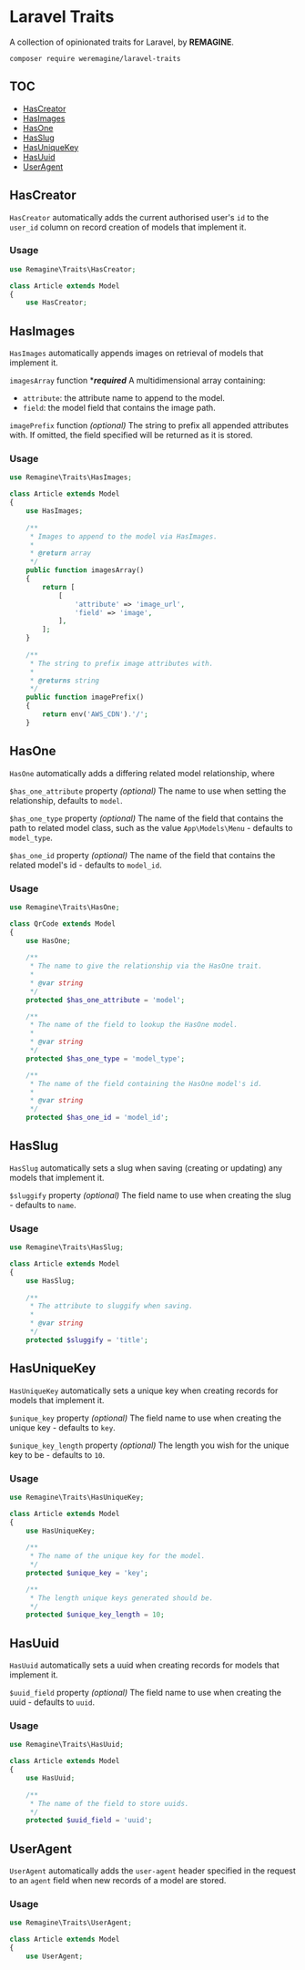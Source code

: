 # Laravel Traits
A collection of opinionated traits for Laravel, by **REMAGINE**.

`composer require weremagine/laravel-traits`

## TOC
- [HasCreator](#HasCreator)
- [HasImages](#HasImages)
- [HasOne](#HasOne)
- [HasSlug](#HasSlug)
- [HasUniqueKey](#HasUniqueKey)
- [HasUuid](#HasUuid)
- [UserAgent](#UserAgent)

## HasCreator
`HasCreator` automatically adds the current authorised user's `id` to the `user_id` column on record creation of models that implement it.

### Usage
```php
use Remagine\Traits\HasCreator;

class Article extends Model
{
    use HasCreator;
```

## HasImages
`HasImages` automatically appends images on retrieval of models that implement it.

`imagesArray` function ***_required_**
A multidimensional array containing:
- `attribute`: the attribute name to append to the model.
- `field`: the model field that contains the image path.

`imagePrefix` function _(optional)_
The string to prefix all appended attributes with. If omitted, the field specified will be returned as it is stored.

### Usage
```php
use Remagine\Traits\HasImages;

class Article extends Model
{
    use HasImages;
    
    /**
     * Images to append to the model via HasImages.
     *
     * @return array
     */
    public function imagesArray()
    {
        return [
            [
                'attribute' => 'image_url',
                'field' => 'image',
            ],
        ];
    }
    
    /**
     * The string to prefix image attributes with.
     *
     * @returns string
     */
    public function imagePrefix()
    {
        return env('AWS_CDN').'/';
    }
```

## HasOne
`HasOne` automatically adds a differing related model relationship, where 

`$has_one_attribute` property _(optional)_
The name to use when setting the relationship, defaults to `model`.

`$has_one_type` property _(optional)_
The name of the field that contains the path to related model class, such as the value `App\Models\Menu` - defaults to `model_type`.

`$has_one_id` property _(optional)_
The name of the field that contains the related model's id - defaults to `model_id`.

### Usage
```php
use Remagine\Traits\HasOne;

class QrCode extends Model
{
    use HasOne;
    
    /**
     * The name to give the relationship via the HasOne trait.
     *
     * @var string
     */
    protected $has_one_attribute = 'model';

    /**
     * The name of the field to lookup the HasOne model.
     *
     * @var string
     */
    protected $has_one_type = 'model_type';

    /**
     * The name of the field containing the HasOne model's id.
     *
     * @var string
     */
    protected $has_one_id = 'model_id';
```

## HasSlug
`HasSlug` automatically sets a slug when saving (creating or updating) any models that implement it.

`$sluggify` property _(optional)_
The field name to use when creating the slug - defaults to `name`.

### Usage
```php
use Remagine\Traits\HasSlug;

class Article extends Model
{
    use HasSlug;
    
    /**
     * The attribute to sluggify when saving.
     *
     * @var string
     */
    protected $sluggify = 'title';
```

## HasUniqueKey
`HasUniqueKey` automatically sets a unique key when creating records for models that implement it.

`$unique_key` property _(optional)_
The field name to use when creating the unique key - defaults to `key`.

`$unique_key_length` property _(optional)_
The length you wish for the unique key to be - defaults to `10`.

### Usage
```php
use Remagine\Traits\HasUniqueKey;

class Article extends Model
{
    use HasUniqueKey;
    
    /**
     * The name of the unique key for the model.
     */
    protected $unique_key = 'key';

    /**
     * The length unique keys generated should be.
     */
    protected $unique_key_length = 10;
```

## HasUuid
`HasUuid` automatically sets a uuid when creating records for models that implement it.

`$uuid_field` property _(optional)_
The field name to use when creating the uuid - defaults to `uuid`.

### Usage
```php
use Remagine\Traits\HasUuid;

class Article extends Model
{
    use HasUuid;
    
    /**
     * The name of the field to store uuids.
     */
    protected $uuid_field = 'uuid';
```

## UserAgent
`UserAgent` automatically adds the `user-agent` header specified in the request to an `agent` field when new records of a model are stored.

### Usage
```php
use Remagine\Traits\UserAgent;

class Article extends Model
{
    use UserAgent;
```
